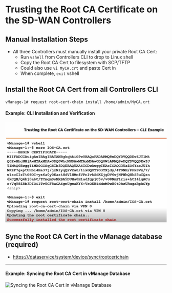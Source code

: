 # Trusting the Root CA Certificate on the SD-WAN Controllers

## Manual Installation Steps

- All three Controllers must manually install your private Root CA Cert:
  - Run `vshell` from Controllers CLI to drop to Linux shell
  - Copy the Root CA Cert to filesystem with SCP/TFTP
  - Could also use `vi MyCA.crt` and paste Cert in
  - When complete, `exit` vshell

## Install the Root CA Cert from all Controllers CLI

```shell
vManage-1# request root-cert-chain install /home/admin/MyCA.crt
```
#### Example: CLI Installation and Verification

![Trusting the Root CA Certificate - CLI Example](../images/Trusting_Root_CA_on_Controllers.png)

## Sync the Root CA Cert in the vManage database (required)

- [https://<vManage-ip-address>/dataservice/system/device/sync/rootcertchain](https://<vManage-ip-address>/dataservice/system/device/sync/rootcertchain)

---

#### Example: Syncing the Root CA Cert in vManage Database

![Syncing the Root CA Cert in vManage Database](../images/Syncing_Root_CA_Cert.png)